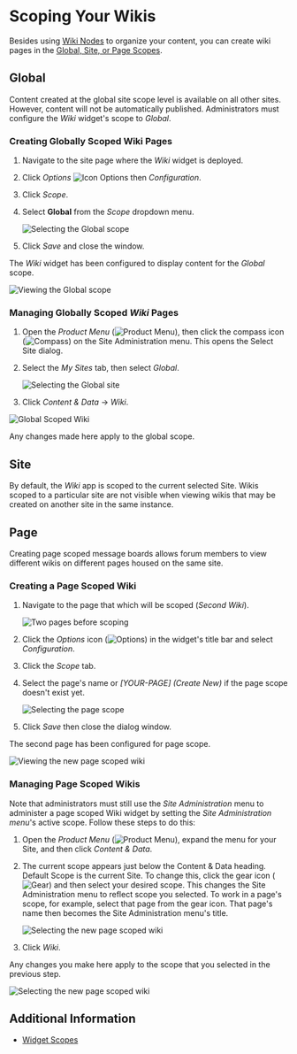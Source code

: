 # Scoping Your Wikis

Besides using [Wiki Nodes](./creating-a-node.md) to organize your content, you can create wiki pages in the [Global, Site, or Page Scopes](https://help.liferay.com/hc/articles/360028819992-Widget-Scope).

## Global

Content created at the global site scope level is available on all other sites. However, content will not be automatically published. Administrators must configure the _Wiki_ widget's scope to _Global_.

### Creating Globally Scoped Wiki Pages

1. Navigate to the site page where the _Wiki_ widget is deployed.
1. Click _Options_ ![Icon Options](../../../images/icon-widget-options.png) then _Configuration_.
1. Click _Scope_.
1. Select **Global** from the _Scope_ dropdown menu.

   ![Selecting the Global scope](./scoping-your-wikis/images/01.png)

1. Click _Save_ and close the window.

The _Wiki_ widget has been configured to display content for the _Global_ scope.

![Viewing the Global scope](./scoping-your-wikis/images/02.png)

### Managing Globally Scoped _Wiki_ Pages

1. Open the _Product Menu_ (![Product Menu](../../../images/icon-product-menu.png)), then click the compass icon (![Compass](../../../images/icon-compass.png)) on the Site Administration menu. This opens the Select Site dialog.
1. Select the _My Sites_ tab, then select _Global_.

    ![Selecting the Global site](./scoping-your-wikis/images/06.png)

1. Click _Content & Data_ &rarr; _Wiki_.

![Global Scoped Wiki](./scoping-your-wikis/images/07.png)

Any changes made here apply to the global scope.

## Site

By default, the _Wiki_ app is scoped to the current selected Site. Wikis scoped to a particular site are not visible when viewing wikis that may be created on another site in the same instance.

## Page

Creating page scoped message boards allows forum members to view different wikis on different pages housed on the same site.

### Creating a Page Scoped Wiki

1. Navigate to the page that which will be scoped (_Second Wiki_).

    ![Two pages before scoping](./scoping-your-wikis/images/03.png)

1. Click the _Options_ icon (![Options](../../../images/icon-widget-options.png)) in the widget's title bar and select _Configuration_.
1. Click the _Scope_ tab.
1. Select the page's name or _[YOUR-PAGE] (Create New)_ if the page scope doesn't exist yet.

    ![Selecting the page scope](./scoping-your-wikis/images/04.png)

1. Click _Save_ then close the dialog window.

The second page has been configured for page scope.

![Viewing the new page scoped wiki](./scoping-your-wikis/images/05.png)

### Managing Page Scoped Wikis

Note that administrators must still use the _Site Administration_ menu to administer a page scoped Wiki widget by setting the _Site Administration menu_'s active scope. Follow these steps to do this:

1. Open the _Product Menu_ (![Product Menu](../../../images/icon-product-menu.png)), expand the menu for your Site, and then click _Content & Data_.
1. The current scope appears just below the Content & Data heading. Default Scope is the current Site. To change this, click the gear icon (![Gear](../../../images/icon-control-menu-gear.png)) and then select your desired scope. This changes the Site Administration menu to reflect scope you selected. To work in a page's scope, for example, select that page from the gear icon. That page's name then becomes the Site Administration menu's title.

    ![Selecting the new page scoped wiki](./scoping-your-wikis/images/08.png)

1. Click _Wiki_.

Any changes you make here apply to the scope that you selected in the previous step.

![Selecting the new page scoped wiki](./scoping-your-wikis/images/09.png)

## Additional Information

* [Widget Scopes](https://help.liferay.com/hc/articles/360028819992-Widget-Scope)
